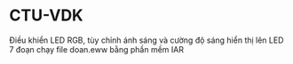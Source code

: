 # CTU-VDK
Điều khiển LED RGB, tùy chỉnh ánh sáng và cường độ sáng hiển thị lên LED 7 đoạn
chạy file doan.eww  bằng phần mềm IAR
